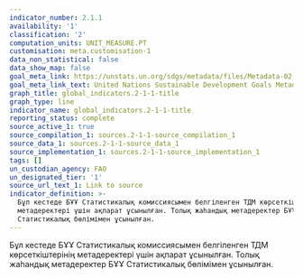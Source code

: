 ```yaml
---
indicator_number: 2.1.1
availability: '1'
classification: '2'
computation_units: UNIT_MEASURE.PT
customisation: meta.customisation-1
data_non_statistical: false
data_show_map: false
goal_meta_link: https://unstats.un.org/sdgs/metadata/files/Metadata-02-01-01.pdf
goal_meta_link_text: United Nations Sustainable Development Goals Metadata (pdf 232kB)
graph_title: global_indicators.2-1-1-title
graph_type: line
indicator_name: global_indicators.2-1-1-title
reporting_status: complete
source_active_1: true
source_compilation_1: sources.2-1-1-source_compilation_1
source_data_1: sources.2-1-1-source_data_1
source_implementation_1: sources.2-1-1-source_implementation_1
tags: []
un_custodian_agency: FAO
un_designated_tier: '1'
source_url_text_1: Link to source
indicator_definition: >-
  Бұл кестеде БҰҰ Статистикалық комиссиясымен белгіленген ТДМ көрсеткіштерінің
  метадеректері үшін ақпарат ұсынылған. Толық жаһандық метадеректер БҰҰ
  Статистикалық бөлімімен ұсынылған.
---
```

 Бұл кестеде БҰҰ Статистикалық комиссиясымен белгіленген ТДМ көрсеткіштерінің метадеректері үшін ақпарат ұсынылған. Толық жаһандық метадеректер БҰҰ Статистикалық бөлімімен ұсынылған.